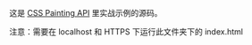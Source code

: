 这是 [CSS Painting API](https://github.com/anjia/blog/issues/21#issuecomment-426648156) 里实战示例的源码。

注意：需要在 localhost 和 HTTPS 下运行此文件夹下的 index.html